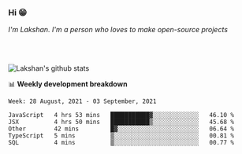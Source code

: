### Hi 😁

*I'm Lakshan. I'm a person who loves to make open-source projects*


<br/><br/>

![Lakshan's github stats](https://github-readme-stats.vercel.app/api?username=sandaruwan98&show_icons=true&theme=prussian )<br/>



📊 **Weekly development breakdown**
<!--START_SECTION:waka-->
```text
Week: 28 August, 2021 - 03 September, 2021

JavaScript   4 hrs 53 mins   ███████████▓░░░░░░░░░░░░░   46.10 % 
JSX          4 hrs 50 mins   ███████████▒░░░░░░░░░░░░░   45.68 % 
Other        42 mins         █▓░░░░░░░░░░░░░░░░░░░░░░░   06.64 % 
TypeScript   5 mins          ▒░░░░░░░░░░░░░░░░░░░░░░░░   00.81 % 
SQL          4 mins          ▒░░░░░░░░░░░░░░░░░░░░░░░░   00.77 % 
```
<!--END_SECTION:waka-->

